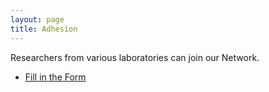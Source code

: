 ```yaml
---
layout: page
title: Adhesion
---
```



<p>
  Researchers from various laboratories can join our Network.
  <ul>
 <li><a href="http://adhesion.humanitesnumeriques.fr">Fill in the Form</a></li>
 </ul>
</p>
